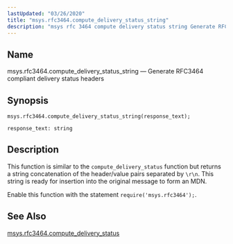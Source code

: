```yaml
---
lastUpdated: "03/26/2020"
title: "msys.rfc3464.compute_delivery_status_string"
description: "msys rfc 3464 compute delivery status string Generate RFC 3464 compliant delivery status headers msys rfc 3464 compute delivery status string response text This function is similar to the compute delivery status function but returns a string concatenation of the header value pairs separated by r n This string is..."
---
```


<a name="lua.ref.msys.rfc3464.compute_delivery_status_string"></a> 
## Name

msys.rfc3464.compute_delivery_status_string — Generate RFC3464 compliant delivery status headers

<a name="idp18344192"></a> 
## Synopsis

`msys.rfc3464.compute_delivery_status_string(response_text);`

`response_text: string`<a name="idp18347200"></a> 
## Description

This function is similar to the `compute_delivery_status` function but returns a string concatenation of the header/value pairs separated by `\r\n`. This string is ready for insertion into the original message to form an MDN.

Enable this function with the statement `require('msys.rfc3464');`.

<a name="idp18351040"></a> 
## See Also

[msys.rfc3464.compute_delivery_status](/momentum/4/lua/ref-msys-rfc-3464-compute-delivery-status)